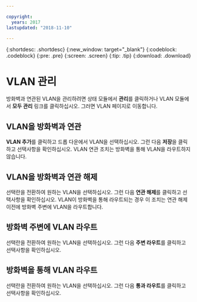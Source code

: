 ```yaml
---

copyright:
  years: 2017
lastupdated: "2018-11-10"

---
```


{:shortdesc: .shortdesc}
{:new_window: target="_blank"}
{:codeblock: .codeblock}
{:pre: .pre}
{:screen: .screen}
{:tip: .tip}
{:download: .download}

# VLAN 관리

방화벽과 연관된 VLAN을 관리하려면 상태 모듈에서 **관리**를 클릭하거나 VLAN 모듈에서 **모두 관리** 링크를 클릭하십시오. 그러면 VLAN 페이지로 이동합니다.

## VLAN을 방화벽과 연관

**VLAN 추가**를 클릭하고 드롭 다운에서 VLAN을 선택하십시오. 그런 다음 **저장**을 클릭하고 선택사항을 확인하십시오.
VLAN 연관 조치는 방화벽을 통해 VLAN을 라우트하지 않습니다.

## VLAN을 방화벽과 연관 해제

선택란을 전환하여 원하는 VLAN을 선택하십시오. 그런 다음 **연관 해제**를 클릭하고 선택사항을 확인하십시오.
VLAN이 방화벽을 통해 라우트되는 경우 이 조치는 연관 해제 이전에 방화벽 주변에 VLAN을 라우트합니다.

## 방화벽 주변에 VLAN 라우트

선택란을 전환하여 원하는 VLAN을 선택하십시오. 그런 다음 **주변 라우트**를 클릭하고 선택사항을 확인하십시오.

## 방화벽을 통해 VLAN 라우트

선택란을 전환하여 원하는 VLAN을 선택하십시오. 그런 다음 **통과 라우트**를 클릭하고 선택사항을 확인하십시오.
